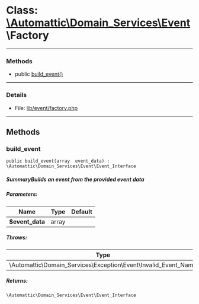 # Class: [\Automattic](../namespaces/automattic.md)[\Domain_Services](../namespaces/automattic-domain-services.md)[\Event](../namespaces/automattic-domain-services-event.md)\Factory


---

### Methods

* public [build_event()](#method_build_event)

---

### Details

* File: [lib/event/factory.php](../../lib/event/factory.php)

---

## Methods

<a id="method_build_event"></a>
### build_event

```
public build_event(array  event_data) : \Automattic\Domain_Services\Event\Event_Interface
```

##### SummaryBuilds an event from the provided event data
##### Parameters:

| Name | Type | Default |
|------|------|---------|
| **$event_data** | array |  |

##### Throws:

| Type | Description |
|------|-------------|
| \Automattic\Domain_Services\Exception\Event\Invalid_Event_Name |  |

##### Returns:

```
\Automattic\Domain_Services\Event\Event_Interface
```
